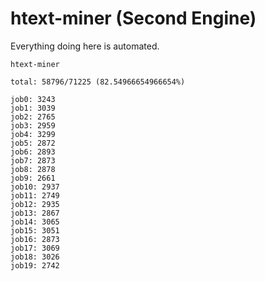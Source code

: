 # htext-miner (Second Engine)

Everything doing here is automated.

```
htext-miner

total: 58796/71225 (82.54966654966654%)

job0: 3243
job1: 3039
job2: 2765
job3: 2959
job4: 3299
job5: 2872
job6: 2893
job7: 2873
job8: 2878
job9: 2661
job10: 2937
job11: 2749
job12: 2935
job13: 2867
job14: 3065
job15: 3051
job16: 2873
job17: 3069
job18: 3026
job19: 2742
```
